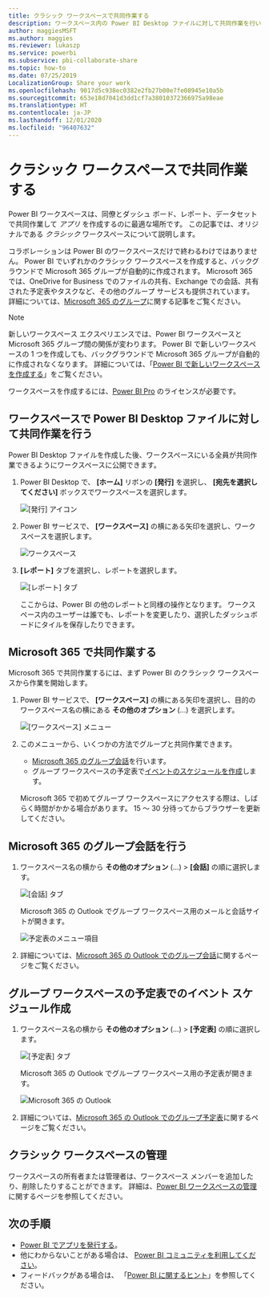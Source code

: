 ```yaml
---
title: クラシック ワークスペースで共同作業する
description: ワークスペース内の Power BI Desktop ファイルに対して共同作業を行い、OneDrive for Business でのファイルの共有、Exchange での会話、予定表、およびタスクなどの Microsoft 365 サービスを使用する方法について説明します。
author: maggiesMSFT
ms.author: maggies
ms.reviewer: lukaszp
ms.service: powerbi
ms.subservice: pbi-collaborate-share
ms.topic: how-to
ms.date: 07/25/2019
LocalizationGroup: Share your work
ms.openlocfilehash: 9017d5c938ec0382e2fb27b00e7fe08945e10a5b
ms.sourcegitcommit: 653e18d7041d3dd1cf7a38010372366975a98eae
ms.translationtype: HT
ms.contentlocale: ja-JP
ms.lasthandoff: 12/01/2020
ms.locfileid: "96407632"
---
```

# <a name="collaborate-in-a-classic-workspace"></a>クラシック ワークスペースで共同作業する
Power BI ワークスペースは、同僚とダッシュ ボード、レポート、データセットで共同作業して *アプリ* を作成するのに最適な場所です。 この記事では、オリジナルである *クラシック* ワークスペースについて説明します。  

コラボレーションは Power BI のワークスペースだけで終わるわけではありません。 Power BI でいずれかのクラシック ワークスペースを作成すると、バックグラウンドで Microsoft 365 グループが自動的に作成されます。 Microsoft 365 では、OneDrive for Business でのファイルの共有、Exchange での会話、共有された予定表やタスクなど、その他のグループ サービスも提供されています。 詳細については、[Microsoft 365 のグループ](https://support.office.com/article/Create-a-group-in-Office-365-7124dc4c-1de9-40d4-b096-e8add19209e9)に関する記事をご覧ください。

> [!NOTE]
> 新しいワークスペース エクスペリエンスでは、Power BI ワークスペースと Microsoft 365 グループ間の関係が変わります。 Power BI で新しいワークスペースの 1 つを作成しても、バックグラウンドで Microsoft 365 グループが自動的に作成されなくなります。 詳細については、「[Power BI で新しいワークスペースを作成する](service-create-the-new-workspaces.md)」をご覧ください。

ワークスペースを作成するには、[Power BI Pro](../fundamentals/service-features-license-type.md) のライセンスが必要です。

## <a name="collaborate-on-power-bi-desktop-files-in-a-workspace"></a>ワークスペースで Power BI Desktop ファイルに対して共同作業を行う
Power BI Desktop ファイルを作成した後、ワークスペースにいる全員が共同作業できるようにワークスペースに公開できます。

1. Power BI Desktop で、 **[ホーム]** リボンの **[発行]** を選択し、 **[宛先を選択してください]** ボックスでワークスペースを選択します。
   
    ![[発行] アイコン](media/service-collaborate-power-bi-workspace/power-bi-group-publish-pbix.png)
2. Power BI サービスで、 **[ワークスペース]** の横にある矢印を選択し、ワークスペースを選択します。
   
    ![ワークスペース](media/service-collaborate-power-bi-workspace/power-bi-workspace-nav-arrow.png)
3. **[レポート]** タブを選択し、レポートを選択します。
   
    ![[レポート] タブ](media/service-collaborate-power-bi-workspace/power-bi-workspace-report.png)
   
    ここからは、Power BI の他のレポートと同様の操作となります。 ワークスペース内のユーザーは誰でも、レポートを変更したり、選択したダッシュボードにタイルを保存したりできます。

## <a name="collaborate-in-microsoft-365"></a>Microsoft 365 で共同作業する
Microsoft 365 で共同作業するには、まず Power BI のクラシック ワークスペースから作業を開始します。

1. Power BI サービスで、 **[ワークスペース]** の横にある矢印を選択し、目的のワークスペース名の横にある **その他のオプション** (...) を選択します。 
   
   ![[ワークスペース] メニュー](media/service-collaborate-power-bi-workspace/power-bi-app-ellipsis.png)
2. このメニューから、いくつかの方法でグループと共同作業できます。 
   
   * [Microsoft 365 のグループ会話](#have-a-group-conversation-in-microsoft-365)を行います。
   * グループ ワークスペースの予定表で[イベントのスケジュールを作成](#schedule-an-event-on-the-group-workspace-calendar)します。
   
   Microsoft 365 で初めてグループ ワークスペースにアクセスする際は、しばらく時間がかかる場合があります。 15 ～ 30 分待ってからブラウザーを更新してください。

## <a name="have-a-group-conversation-in-microsoft-365"></a>Microsoft 365 のグループ会話を行う
1. ワークスペース名の横から **その他のオプション** (...) \> **[会話]** の順に選択します。 
   
    ![[会話] タブ](media/service-collaborate-power-bi-workspace/power-bi-app-ellipsis.png)
   
   Microsoft 365 の Outlook でグループ ワークスペース用のメールと会話サイトが開きます。
   
   ![予定表のメニュー項目](media/service-collaborate-power-bi-workspace/pbi_grps_o365convo.png)
2. 詳細については、[Microsoft 365 の Outlook でのグループ会話](https://support.office.com/Article/Have-a-group-conversation-a0482e24-a769-4e39-a5ba-a7c56e828b22)に関するページをご覧ください。

## <a name="schedule-an-event-on-the-group-workspace-calendar"></a>グループ ワークスペースの予定表でのイベント スケジュール作成
1. ワークスペース名の横から **その他のオプション** (...) \> **[予定表]** の順に選択します。 
   
   ![[予定表] タブ](media/service-collaborate-power-bi-workspace/power-bi-app-ellipsis.png)
   
   Microsoft 365 の Outlook でグループ ワークスペース用の予定表が開きます。
   
   ![Microsoft 365 の Outlook](media/service-collaborate-power-bi-workspace/pbi_grps_o365_calendar.png)
2. 詳細については、[Microsoft 365 の Outlook でのグループ予定表](https://support.office.com/Article/Add-edit-and-subscribe-to-group-events-0cf1ad68-1034-4306-b367-d75e9818376a)に関するページをご覧ください。

## <a name="manage-a-classic-workspace"></a>クラシック ワークスペースの管理
ワークスペースの所有者または管理者は、ワークスペース メンバーを追加したり、削除したりすることができます。 詳細は、[Power BI ワークスペースの管理](service-manage-app-workspace-in-power-bi-and-office-365.md)に関するページを参照してください。

## <a name="next-steps"></a>次の手順
* [Power BI でアプリを発行する](service-create-distribute-apps.md)。
* 他にわからないことがある場合は、 [Power BI コミュニティを利用してください](https://community.powerbi.com/)。
* フィードバックがある場合は、 「[Power BI に関するヒント](https://ideas.powerbi.com/forums/265200-power-bi)」を参照してください。

